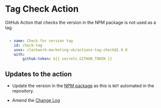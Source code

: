 # Tag Check Action

GitHub Action that checks the version in the NPM package is not used as a tag.

```yaml

  - name: Check for version tag
    id: check-tag
    uses: clockwork-marketing-uk/actions-tag-check@1.0.0
    with:
        github-token: ${{ secrets.GITHUB_TOKEN }}


```

## Updates to the action

- Update the version in the [NPM package](package.json) as this is `NOT` automated in the repository.

- Amend the [Change Log](CHANGELOG.md)

